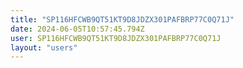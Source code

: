 ```yaml
---
title: "SP116HFCWB9QT51KT9D8JDZX301PAFBRP77C0Q71J"
date: 2024-06-05T10:57:45.794Z
user: SP116HFCWB9QT51KT9D8JDZX301PAFBRP77C0Q71J
layout: "users"
---
```

    
